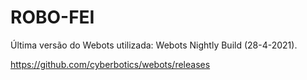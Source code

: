 # ROBO-FEI

Última versão do Webots utilizada: Webots Nightly Build (28-4-2021).

https://github.com/cyberbotics/webots/releases
